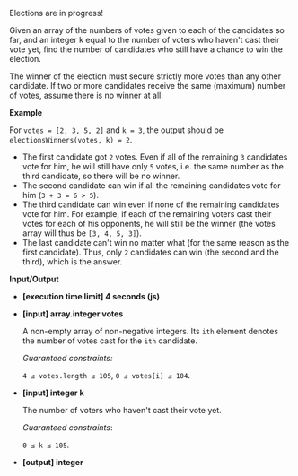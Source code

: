 Elections are in progress!

Given an array of the numbers of votes given to each of the candidates so far, and an integer k equal to the number of voters who haven't cast their vote yet, find the number of candidates who still have a chance to win the election.

The winner of the election must secure strictly more votes than any other candidate. If two or more candidates receive the same (maximum) number of votes, assume there is no winner at all.

**Example**

For `votes = [2, 3, 5, 2]` and `k = 3`, the output should be
`electionsWinners(votes, k) = 2`.

- The first candidate got `2` votes. Even if all of the remaining `3` candidates vote for him, he will still have only `5` votes, i.e. the same number as the third candidate, so there will be no winner.
- The second candidate can win if all the remaining candidates vote for him (`3 + 3 = 6 > 5`).
- The third candidate can win even if none of the remaining candidates vote for him. For example, if each of the remaining voters cast their votes for each of his opponents, he will still be the winner (the votes array will thus be `[3, 4, 5, 3]`).
- The last candidate can't win no matter what (for the same reason as the first candidate).
Thus, only `2` candidates can win (the second and the third), which is the answer.

**Input/Output**

- **[execution time limit] 4 seconds (js)**

- **[input] array.integer votes**

    A non-empty array of non-negative integers. Its `ith` element denotes the number of votes cast for the `ith` candidate.

    *Guaranteed constraints:*

    `4 ≤ votes.length ≤ 105`,
    `0 ≤ votes[i] ≤ 104`.

- **[input] integer k**

    The number of voters who haven't cast their vote yet.

    *Guaranteed constraints*:

    `0 ≤ k ≤ 105`.

- **[output] integer**